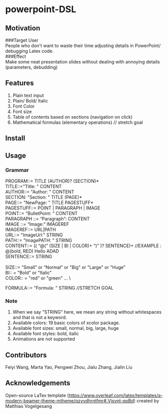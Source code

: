 # powerpoint-DSL

## Motivation

###Target User  
People who don't want to waste their time adjusting details in PowerPoint/ debugging Latex code.   
###Effect   
Make some neat presentation slides without dealing with annoying details (parameters, debudding)
## Features
1. Plain text input 
2. Plain/ Bold/ Italic
3. Font Color
4. Font size
5. Table of contents based on sections (navigation on click)
6. Mathematical formulas (elementary operations)  // stretch goal

## Install

## Usage
### Grammar
PROGRAM::= TITLE (AUTHOR)? (SECTION)* \
TITLE::="Title: " CONTENT \
AUTHOR::= "Author: " CONTENT \
SECTION: "Section: " TITLE (PAGE)* \
PAGE::= "NewPage: " TITLE PAGESTUFF* \
PAGESTUFF::= POINT | PARAGRAPH | IMAGE \
POINT::= "BulletPoint: " CONTENT \
PARAGRAPH ::= “Paragraph”: CONTENT \
IMAGE ::= “Image:” IMAGEREF \
IMAGEREF::= URL|PATH \
URL::= "ImageUrl:" STRING \
PATH::= "ImagePATH: " STRING \
CONTENT::= (( “@(” (SIZE | BI | COLOR)+  “)” )?  SENTENCE)+       //EXAMPLE : @(bold, RED) Hello ADAD \
SENTENCE::= STRING \
 \
SIZE::= “Small” or “Normal” or "Big" or "Large" or "Huge” \
BI:: = "Bold" or "Italic” \
COLOR:: = "red" or "green" ... \

FORMULA::= "Formula: " STRING  //STRETCH GOAL

### Note
1. When we say "STRING" here, we mean any string without whitespaces and that is not a keyword.
2. Available colors: 19 basic colors of xcolor package.
3. Available font sizes: small, normal, big, large, huge
4. Available font styles: bold, italic
5. Animations are not supported

## Contributors
Feiyi Wang, Marta Yao, Pengwei Zhou, Jialu Zhang, Jialin Liu
## Acknowledgements
Open-source LaTex template (https://www.overleaf.com/latex/templates/a-modern-beamer-theme-mtheme/qzyvdhrntfmr#.Vjsvnt-qpBd) created by Matthias Vogelgesang


